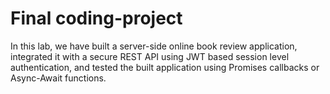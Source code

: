 # Final coding-project
In this lab, we have built a server-side online book review application, integrated it with a secure REST API using JWT based session level authentication, and tested the built application using Promises callbacks or Async-Await functions.